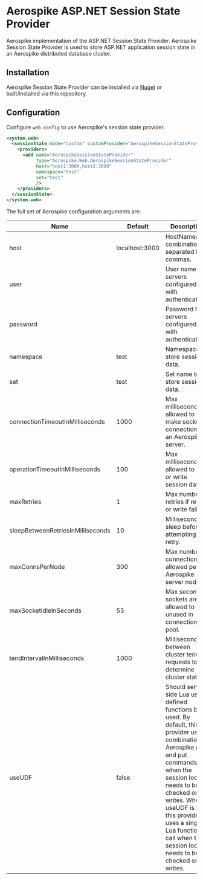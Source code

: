 Aerospike ASP.NET Session State Provider
========================================

Aerospike implementation of the ASP.NET Session State Provider.  Aerospike Session State Provider is used to store ASP.NET application session state in an Aerospike distributed database cluster.

## Installation

Aerospike Session State Provider can be installed via [Nuget](https://www.nuget.org/packages/Aerospike.SessionStateProvider) or built/installed via this repository.

## Configuration

Configure `web.config` to use Aerospike's session state provider.

```xml
<system.web>
  <sessionState mode="Custom" customProvider="AerospikeSessionStateProvider">
    <providers>
      <add name="AerospikeSessionStateProvider" 
           type="Aerospike.Web.AerospikeSessionStateProvider" 
           host="host1:3000,host2:3000"
		   namespace="test"
		   set="test"
		   />
    </providers>
  </sessionState>
</system.web>
```

The full set of Aerospike configuration arguments are:

Name | Default | Description
---- | ------- | -----------
host                              | localhost:3000 | HostName/Port combinations separated by commas.
user                              |       | User name for servers configured with authentication.
password                          |       | Password for servers configured with authentication.
namespace                         | test  | Namespace to store session data.
set                               | test  | Set name to store session data.
connectionTimeoutInMilliseconds   | 1000  | Max milliseconds allowed to make socket connection to an Aerospike server.
operationTimeoutInMilliseconds    | 100   | Max milliseconds allowed to read or write session data.
maxRetries                        | 1     | Max number of retries if read or write fails.
sleepBetweenRetriesInMilliseconds | 10    | Milliseconds to sleep before attempting a retry.
maxConnsPerNode                   | 300   | Max number of connections allowed per Aerospike server node.
maxSocketIdleInSeconds            | 55    | Max seconds sockets are allowed to stay unused in connection pool.
tendIntervalInMilliseconds        | 1000  | Milliseconds between cluster tend requests to determine cluster state.
useUDF | false | Should server-side Lua user defined functions be used.  By default, this provider uses a combination of Aerospike get and put commands when the session lock needs to be checked on writes.  When useUDF is true, this provider uses a single Lua function call when the session lock needs to be checked on writes.
